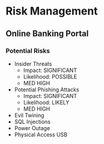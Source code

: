 # Risk Management

## Online Banking Portal

### Potential Risks

- Insider Threats
  - Impact: SIGNIFICANT
  - Likelihood: POSSIBLE
  - MED HIGH
- Potential Phishing Attacks
  - Impact: SIGNIFICANT
  - Likelihood: LIKELY
  - MED HIGH
- Evil Twining
- SQL Injections
- Power Outage
- Physical Access USB
